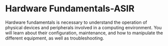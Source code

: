 # Hardware Fundamentals-ASIR
 Hardware fundamentals is necessary to understand the operation of physical devices and peripherals involved in a computing environment. You will learn about their configuration, maintenance, and how to manipulate the different equipment, as well as troubleshooting.
